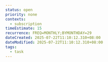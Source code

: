 ```yaml
---
status: open
priority: none
contexts:
  - subscription
timeEstimate: 15
recurrence: FREQ=MONTHLY;BYMONTHDAY=29
dateCreated: 2025-07-22T11:10:12.310+08:00
dateModified: 2025-07-22T11:10:12.310+08:00
tags:
  - task
---
```


